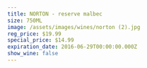 ```yaml
---
title: NORTON - reserve malbec
size: 750ML
image: /assets/images/wines/norton (2).jpg
reg_price: $19.99
special_price: $14.99
expiration_date: 2016-06-29T00:00:00.000Z
show_wine: false
---
```



